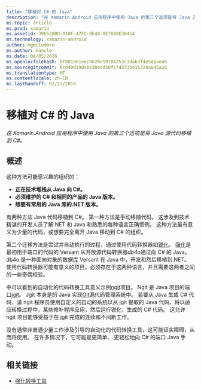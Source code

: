 ```yaml
---
title: "移植对 C# 的 Java"
description: "在 Xamarin.Android 应用程序中使用 Java 的第三个选项是将 Java 源代码移植到 C#。"
ms.topic: article
ms.prod: xamarin
ms.assetid: 39E528BD-010F-47FC-BE48-8E7848E30454
ms.technology: xamarin-android
author: mgmclemore
ms.author: mamcle
ms.date: 04/05/2016
ms.openlocfilehash: bf881861eec0b28e59704253c3dab3f4e5dbae46
ms.sourcegitcommit: 6cd40d190abe38edd50fc74331be15324a845a28
ms.translationtype: MT
ms.contentlocale: zh-CN
ms.lasthandoff: 02/27/2018
---
```

# <a name="porting-java-to-c"></a>移植对 C# 的 Java

_在 Xamarin.Android 应用程序中使用 Java 的第三个选项是将 Java 源代码移植到 C#。_

## <a name="overview"></a>概述

这种方法可能感兴趣的组织的：

-  **正在技术堆栈从 Java 向 C#。**
-  **必须维护的 C# 和相同的产品的 Java 版本。**
-  **想要有常用的 Java 库的.NET 版本。**


有两种方法 Java 代码移植到 C#。 第一种方法是手动移植代码。 这涉及到技术精湛的开发人员了解.NET 和 Java 和熟悉的每种语言正确惯例。 这种方法最有意义为少量的代码，或想要完全离开 Java 移动到 C# 的组织。

第二个迁移方法是尝试并自动执行的过程，通过使用代码转换器如[锐化](https://github.com/mono/sharpen)。 [强化](https://github.com/mono/sharpen)是最初用于端口的代码的 Versant 从开放源代码转换器*db4o*通过向 C# 的 Java。 db4o 是一种面向对象的数据库 Versant 在 Java 中，开发和然后移植到.NET。 使用代码转换器可能有意义的项目，必须存在于这两种语言，并且需要这两者之间的一些奇偶校验。

中可以看到的自动化的代码转换工具意义示例[ngit](https://github.com/mono/ngit)项目。
Ngit 是 Java 项目的端口[jgit](http://eclipse.org/)。
Jgit 本身是的 Java 实现[Git](http://git-scm.com/)源代码管理系统中。 若要从 Java 生成 C# 代码，请 ngit 程序员使用自定义的自动的系统以从 jgit 提取的 Java 代码，将以适应转换过程中，某些修补程序应用，然后运行锐化，生成的 C# 代码。 这允许 ngit 项目能够受益于在 jgit 完成的连续和不间断工作。

没有通常非普通少量工作涉及引导的自动化的代码转换工具，这可能证实障碍，从而将使用。 在许多情况下，它可能是更简单、 更轻松地向 C# 的端口 Java 手动。



## <a name="related-links"></a>相关链接

- [强化转换工具](https://github.com/mono/sharpen)
